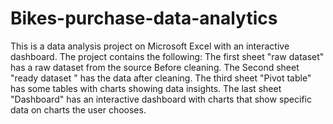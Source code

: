 # Bikes-purchase-data-analytics
This is a data analysis project on Microsoft Excel with an interactive dashboard.
The project contains the following:
  The first sheet "raw dataset" has a raw dataset from the source Before cleaning.
  The Second sheet "ready dataset " has the data after cleaning.
  The third sheet "Pivot table" has some tables with charts showing data insights.
  The last sheet "Dashboard" has an interactive dashboard with charts that show specific data on charts the user chooses.
